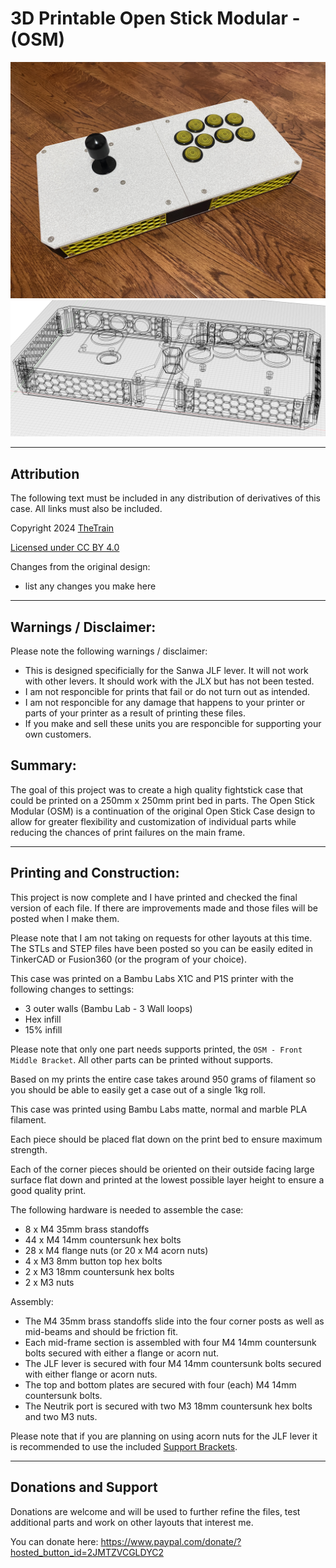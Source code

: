 # 3D Printable Open Stick Modular - (OSM)

![3D Printable Open Stick Modular (OSM) - Complete Front](Assets/OSM%20-%2001.JPG)
![3D Printable Open Stick Modular (OSM) - Wireframe](Assets/OSM%20-%20Wireframe.png)

---

## Attribution

The following text must be included in any distribution of derivatives of this case. All links must also be included.

Copyright 2024 [TheTrain](https://github.com/TheTrainGoes)

[Licensed under CC BY 4.0](https://creativecommons.org/licenses/by/4.0/)

Changes from the original design:
  - list any changes you make here

---

## Warnings / Disclaimer:

Please note the following warnings / disclaimer:
- This is designed specificially for the Sanwa JLF lever.  It will not work with other levers.  It should work with the JLX but has not been tested.
- I am not responcible for prints that fail or do not turn out as intended.
- I am not responcible for any damage that happens to your printer or parts of your printer as a result of printing these files.
- If you make and sell these units you are responcible for supporting your own customers.

## Summary:

The goal of this project was to create a high quality fightstick case that could be printed on a 250mm x 250mm print bed in parts.  The Open Stick Modular (OSM) is a continuation of the original Open Stick Case design to allow for greater flexibility and customization of individual parts while reducing the chances of print failures on the main frame.

---

## Printing and Construction:

This project is now complete and I have printed and checked the final version of each file.  If there are improvements made and those files will be posted when I make them.

Please note that I am not taking on requests for other layouts at this time.  The STLs and STEP files have been posted so you can be easily edited in TinkerCAD or Fusion360 (or the program of your choice).

This case was printed on a Bambu Labs X1C and P1S printer with the following changes to settings:
- 3 outer walls (Bambu Lab - 3 Wall loops)
- Hex infill
- 15% infill

Please note that only one part needs supports printed, the `OSM - Front Middle Bracket`.  All other parts can be printed without supports.

Based on my prints the entire case takes around 950 grams of filament so you should be able to easily get a case out of a single 1kg roll.

This case was printed using Bambu Labs matte, normal and marble PLA filament.

Each piece should be placed flat down on the print bed to ensure maximum strength. 

Each of the corner pieces should be oriented on their outside facing large surface flat down and printed at the lowest possible layer height to ensure a good quality print.

The following hardware is needed to assemble the case:
- 8 x M4 35mm brass standoffs
- 44 x M4 14mm countersunk hex bolts
- 28 x M4 flange nuts (or 20 x M4 acorn nuts)
- 4 x M3 8mm button top hex bolts
- 2 x M3 18mm countersunk hex bolts
- 2 x M3 nuts


Assembly:
- The M4 35mm brass standoffs slide into the four corner posts as well as mid-beams and should be friction fit.
- Each mid-frame section is assembled with four M4 14mm countersunk bolts secured with either a flange or acorn nut.
- The JLF lever is secured with four M4 14mm countersunk bolts secured with either flange or acorn nuts.
- The top and bottom plates are secured with four (each) M4 14mm countersunk bolts.
- The Neutrik port is secured with two M3 18mm countersunk hex bolts and two M3 nuts.

Please note that if you are planning on using acorn nuts for the JLF lever it is recommended to use the included [Support Brackets](3D%20Print%20Files/OSM%20-%20Back%20JLF%20Support%20Bracket.stl).

---

## Donations and Support

Donations are welcome and will be used to further refine the files, test additional parts and work on other layouts that interest me.

You can donate here: https://www.paypal.com/donate/?hosted_button_id=2JMTZVCGLDYC2